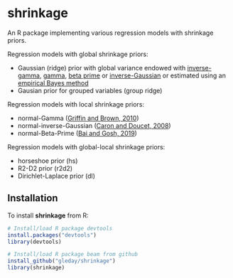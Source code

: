 # shrinkage
An R package implementing various regression models with shrinkage priors.

Regression models with global shrinkage priors:
* Gaussian (ridge) prior with global variance endowed with [inverse-gamma](https://en.wikipedia.org/wiki/Inverse-gamma_distribution), [gamma](https://en.wikipedia.org/wiki/Gamma_distribution), [beta prime](https://en.wikipedia.org/wiki/Beta_prime_distribution) or [inverse-Gaussian](https://en.wikipedia.org/wiki/Inverse_Gaussian_distribution) or estimated using an [empirical Bayes method](https://en.wikipedia.org/wiki/Empirical_Bayes_method)
* Gausian prior for grouped variables (group ridge)

Regression models with local shrinkage priors:
* normal-Gamma ([Griffin and Brown, 2010](https://projecteuclid.org/euclid.ba/1340369797))
* normal-inverse-Gaussian ([Caron and Doucet, 2008](http://doi.acm.org/10.1145/1390156.1390168)) 
* normal-Beta-Prime ([Bai and Gosh, 2019](http://www3.stat.sinica.edu.tw/ss_newpaper/SS-2019-0037_na.pdf))

Regression models with global-local shrinkage priors:
* horseshoe prior (hs)
* R2-D2 prior (r2d2)
* Dirichlet-Laplace prior (dl)

## Installation

To install **shrinkage** from R:

```R
# Install/load R package devtools
install.packages("devtools")
library(devtools)

# Install/load R package beam from github
install_github("gleday/shrinkage")
library(shrinkage)
```

